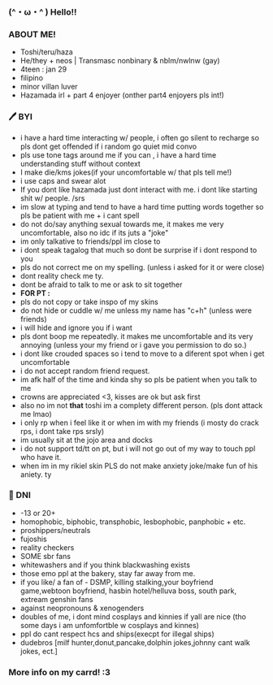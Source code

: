### (^・ω・^ ) Hello!!

### __ABOUT ME!__
- Toshi/teru/haza
- He/they + neos | Transmasc nonbinary & nblm/nwlnw (gay)
- 4teen : jan 29
- filipino 
- minor villan luver 
- Hazamada irl + part 4 enjoyer (onther part4 enjoyers pls int!)

### 🖊 BYI
- i have a hard time interacting w/ people, i often go silent to recharge so pls dont get offended if i random go quiet mid convo
- pls use tone tags around me if you can , i have a hard time understanding stuff without context 
- I make die/kms jokes(if your uncomfortable w/ that pls tell me!)
- i use caps and swear alot
- If you dont like hazamada just dont interact with me. i dont like starting shit w/ people. /srs
- im slow at typing and tend to have a hard time putting words together so pls be patient with me + i cant spell
- do not do/say anything sexual towards me, it makes me very uncomfortable, also no idc if its juts a "joke"
- im only talkative to friends/ppl im close to
- i dont speak tagalog that much so dont be surprise if i dont respond to you
- pls do not correct me on my spelling. (unless i asked for it or were close)
- dont reality check me ty.
- dont be afraid to talk to me or ask to sit together
-  __FOR PT :__
- pls do not copy or take inspo of my skins
- do not hide or cuddle w/ me unless my name has "c+h" (unless were friends)
- i will hide and ignore you if i want 
- pls dont boop me repeatedly. it makes me uncomfortable and its very annoying (unless your my friend or i gave you permission to do so.)
- i dont like crouded spaces so i tend to move to a diferent spot when i get uncomfortable
- i do not accept random friend request.
- im afk half of the time and kinda shy so pls be patient when you talk to me
- crowns are appreciated <3, kisses are ok but ask first 
- also no im not __that__ toshi im a complety different person. (pls dont attack me lmao)
- i only rp when i feel like it or when im with my friends (i mosty do crack rps, i dont take rps srsly)
- im usually sit at the jojo area and docks
- i do not support td/tt on pt, but i will not go out of my way to touch ppl who have it.
- when im in my rikiel skin PLS do not make anxiety joke/make fun of his aniety. ty

### 🔪 DNI
- -13 or 20+
- homophobic, biphobic, transphobic, lesbophobic, panphobic + etc.
- proshippers/neutrals
- fujoshis 
- reality checkers
- SOME sbr fans
- whitewashers and if you think blackwashing exists
- those emo ppl at the bakery, stay far away from me.
- if you like/ a fan of - DSMP, killing stalking,your boyfriend game,webtoon boyfriend, hasbin hotel/helluva boss, south park, extream genshin fans
- against neopronouns & xenogenders
- doubles of me, i dont mind cosplays and kinnies if yall are nice (tho some days i am unfomfortble w cosplays and kinnes)
- ppl do cant respect hcs and ships(execpt for illegal ships)
- dudebros [milf hunter,donut,pancake,dolphin jokes,johnny cant walk jokes, ect.]

### More info on my carrd! :3
